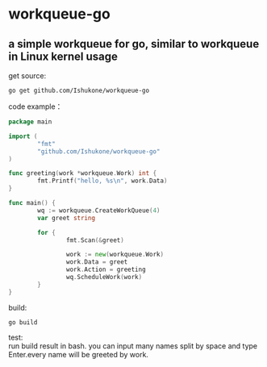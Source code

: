 workqueue-go
============

a simple workqueue for go, similar to workqueue in Linux kernel 
usage
-----
get source:<br>

    go get github.com/Ishukone/workqueue-go
code example：
```go
package main

import (
        "fmt"
        "github.com/Ishukone/workqueue-go"
)

func greeting(work *workqueue.Work) int {
        fmt.Printf("hello, %s\n", work.Data)
}

func main() {
        wq := workqueue.CreateWorkQueue(4)
        var greet string

        for {
                fmt.Scan(&greet)

                work := new(workqueue.Work)
                work.Data = greet
                work.Action = greeting
                wq.ScheduleWork(work)
        }
}
```
build:<br>

    go build
test:<br>
run build result in bash. you can input many names split by space and type Enter.every name will be greeted by work.
